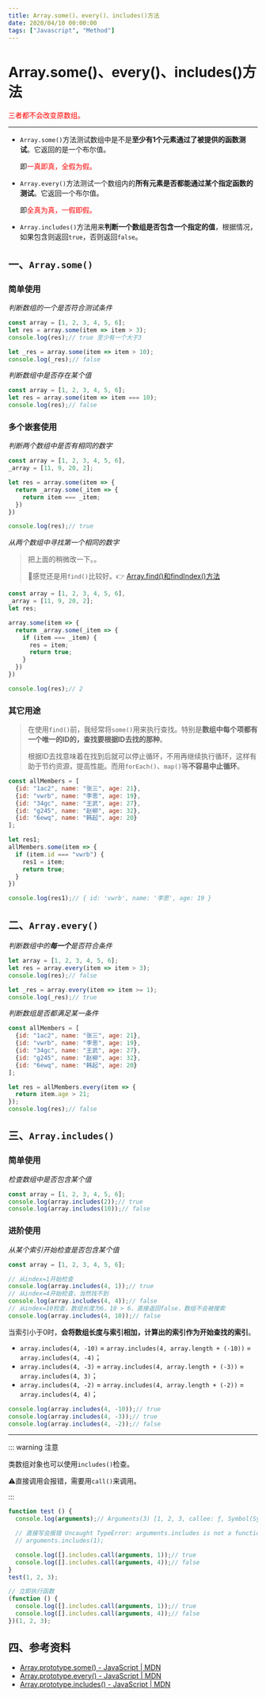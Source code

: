 ```yaml
---
title: Array.some()、every()、includes()方法
date: 2020/04/10 00:00:00
tags: ["Javascript", "Method"]
---
```


# Array.some()、every()、includes()方法

<ClientOnly>
  <display-bar :displayData="$frontmatter"></display-bar>
</ClientOnly>

<font color="#FF0000">三者都不会改变原数组。</font>

****

* `Array.some()`方法测试数组中是不是**至少有1个元素通过了被提供的函数测试**。它返回的是一个布尔值。

  即<font color="#FF0000">一真即真，全假为假。</font>

* `Array.every()`方法测试一个数组内的**所有元素是否都能通过某个指定函数的测试**。它返回一个布尔值。

  即<font color="#FF0000">全真为真，一假即假。</font>

* `Array.includes()`方法用来**判断一个数组是否包含一个指定的值**，根据情况，如果包含则返回`true`，否则返回`false`。

## 一、`Array.some()`

### 简单使用

*判断数组的一个是否符合测试条件*

```js
const array = [1, 2, 3, 4, 5, 6];
let res = array.some(item => item > 3);
console.log(res);// true 至少有一个大于3

let _res = array.some(item => item > 10);
console.log(_res);// false
```

*判断数组中是否存在某个值*

```js
const array = [1, 2, 3, 4, 5, 6];
let res = array.some(item => item === 10);
console.log(res);// false
```

### 多个嵌套使用

*判断两个数组中是否有相同的数字*

```js
const array = [1, 2, 3, 4, 5, 6],
_array = [11, 9, 20, 2];

let res = array.some(item => {
  return _array.some(_item => {
    return item === _item;
  })
})

console.log(res);// true
```

*从两个数组中寻找第一个相同的数字*

> 把上面的稍微改一下。。
>
> 🤣感觉还是用`find()`比较好。👉 [Array.find()和findIndex()方法](/blog/frontend/javascript/array-find-and-findindex.html)

```js
const array = [1, 2, 3, 4, 5, 6],
_array = [11, 9, 20, 2];
let res;

array.some(item => {
  return _array.some(_item => {
    if (item === _item) {
      res = item;
      return true;
    }
  })
})

console.log(res);// 2
```

### 其它用途

> 在使用`find()`前，我经常将`some()`用来执行查找。特别是**数组中每个项都有一个唯一的ID的，查找要根据ID去找的那种**。
>
> 根据ID去找意味着在找到后就可以停止循环，不用再继续执行循环，这样有助于节约资源，提高性能。而用`forEach()`、`map()`等**不容易中止循环**。

```js
const allMembers = [
  {id: "1ac2", name: "张三", age: 21},
  {id: "vwrb", name: "李思", age: 19},
  {id: "34gc", name: "王武", age: 27},
  {id: "g245", name: "赵柳", age: 32},
  {id: "6ewq", name: "韩起", age: 20}
];

let res1;
allMembers.some(item => {
  if (item.id === "vwrb") {
    res1 = item;
    return true;
  }
})

console.log(res1);// { id: 'vwrb', name: '李思', age: 19 }
```

## 二、`Array.every()`

*判断数组中的**每一个**是否符合条件*

```js
let array = [1, 2, 3, 4, 5, 6];
let res = array.every(item => item > 3);
console.log(res);// false

let _res = array.every(item => item >= 1);
console.log(_res);// true
```

*判断数组是否都满足某一条件*

```js
const allMembers = [
  {id: "1ac2", name: "张三", age: 21},
  {id: "vwrb", name: "李思", age: 19},
  {id: "34gc", name: "王武", age: 27},
  {id: "g245", name: "赵柳", age: 32},
  {id: "6ewq", name: "韩起", age: 20}
];

let res = allMembers.every(item => {
  return item.age > 21;
});
console.log(res);// false
```

## 三、`Array.includes()`

### 简单使用

*检查数组中是否包含某个值*

```js
const array = [1, 2, 3, 4, 5, 6];
console.log(array.includes(2));// true
console.log(array.includes(10));// false
```

### 进阶使用

*从某个索引开始检查是否包含某个值*

```js
const array = [1, 2, 3, 4, 5, 6];

// 从index=1开始检查
console.log(array.includes(4, 1));// true
// 从index=4开始检查，当然找不到
console.log(array.includes(4, 4));// false
// 从index=10检查，数组长度为6，10 > 6，直接返回false，数组不会被搜索
console.log(array.includes(4, 10));// false
```

当索引小于0时，**会将数组长度与索引相加，计算出的索引作为开始查找的索引**。

* `array.includes(4, -10)` = `array.includes(4, array.length + (-10))` = `array.includes(4, -4)`；
* `array.includes(4, -3)` = `array.includes(4, array.length + (-3))` = `array.includes(4, 3)`；
* `array.includes(4, -2)` = `array.includes(4, array.length + (-2))` = `array.includes(4, 4)`；

```js
console.log(array.includes(4, -10));// true
console.log(array.includes(4, -3));// true
console.log(array.includes(4, -2));// false
```

****

::: warning 注意

类数组对象也可以使用`includes()`检查。

⚠️直接调用会报错，需要用`call()`来调用。

:::

```js
function test () {
  console.log(arguments);// Arguments(3) [1, 2, 3, callee: ƒ, Symbol(Symbol.iterator): ƒ]

  // 直接写会报错 Uncaught TypeError: arguments.includes is not a function
  // arguments.includes(1);

  console.log([].includes.call(arguments, 1));// true
  console.log([].includes.call(arguments, 4));// false
}
test(1, 2, 3);

// 立即执行函数
(function () {
  console.log([].includes.call(arguments, 1));// true
  console.log([].includes.call(arguments, 4));// false
})(1, 2, 3);
```

## 四、参考资料

* [Array.prototype.some() - JavaScript | MDN](https://developer.mozilla.org/zh-CN/docs/Web/JavaScript/Reference/Global_Objects/Array/some)
* [Array.prototype.every() - JavaScript | MDN](https://developer.mozilla.org/zh-CN/docs/Web/JavaScript/Reference/Global_Objects/Array/every)
* [Array.prototype.includes() - JavaScript | MDN](https://developer.mozilla.org/zh-CN/docs/Web/JavaScript/Reference/Global_Objects/Array/includes)
